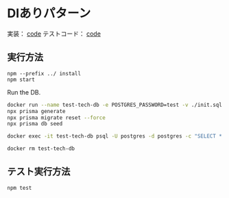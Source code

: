 # DIありパターン

実装： [code](./index.ts)
テストコード： [code](./index.spec.ts)

## 実行方法

```
npm --prefix ../ install
npm start
```

Run the DB.

```bash
docker run --name test-tech-db -e POSTGRES_PASSWORD=test -v ./init.sql:/docker-entrypoint-initdb.d/init.sql -d -p 5432:5432 postgres:13.16
npx prisma generate
npx prisma migrate reset --force
npx prisma db seed
```

```bash
docker exec -it test-tech-db psql -U postgres -d postgres -c "SELECT * FROM todos;"
```

```bash
docker rm test-tech-db
```

## テスト実行方法

```
npm test
```
